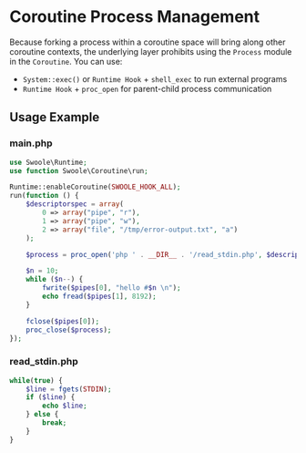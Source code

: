# Coroutine Process Management

Because forking a process within a coroutine space will bring along other coroutine contexts, the underlying layer prohibits using the `Process` module in the `Coroutine`. You can use:

* `System::exec()` or `Runtime Hook` + `shell_exec` to run external programs
* `Runtime Hook` + `proc_open` for parent-child process communication

## Usage Example

### main.php

```php
use Swoole\Runtime;
use function Swoole\Coroutine\run;

Runtime::enableCoroutine(SWOOLE_HOOK_ALL);
run(function () {
    $descriptorspec = array(
        0 => array("pipe", "r"),
        1 => array("pipe", "w"),
        2 => array("file", "/tmp/error-output.txt", "a")
    );

    $process = proc_open('php ' . __DIR__ . '/read_stdin.php', $descriptorspec, $pipes);

    $n = 10;
    while ($n--) {
        fwrite($pipes[0], "hello #$n \n");
        echo fread($pipes[1], 8192);
    }

    fclose($pipes[0]);
    proc_close($process);
});
```

### read_stdin.php

```php
while(true) {
    $line = fgets(STDIN);
    if ($line) {
        echo $line;
    } else {
        break;
    }
}
```
